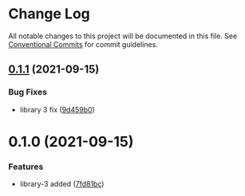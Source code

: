 # Change Log

All notable changes to this project will be documented in this file.
See [Conventional Commits](https://conventionalcommits.org) for commit guidelines.

## [0.1.1](https://github.com/mhal007/lerna-publish-test/compare/@mhal007/library-3@0.1.0...@mhal007/library-3@0.1.1) (2021-09-15)


### Bug Fixes

* library 3 fix ([9d459b0](https://github.com/mhal007/lerna-publish-test/commit/9d459b04727305eddf84df5b9acefec9f29771fb))





# 0.1.0 (2021-09-15)


### Features

* library-3 added ([7fd81bc](https://github.com/mhal007/lerna-publish-test/commit/7fd81bc65f40ffe55c4cd1a1f3325dc3ae886558))
